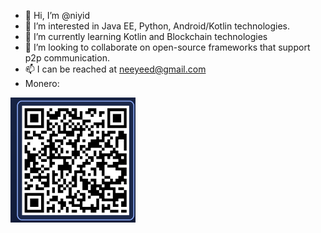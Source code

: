 - 👋 Hi, I’m @niyid  
- 👀 I’m interested in Java EE, Python, Android/Kotlin technologies.  
- 🌱 I’m currently learning Kotlin and Blockchain technologies  
- 💞️ I’m looking to collaborate on open-source frameworks that support p2p communication.  
- 📫 I can be reached at neeyeed@gmail.com  
- Monero:  

<img src="./monero_wallet.png" alt="Monero Wallet" width="200" height="200">

<!---
niyid/niyid is a ✨ special ✨ repository because its README.md (this file) appears on your GitHub profile.  
You can click the Preview link to take a look at your changes.
--->

